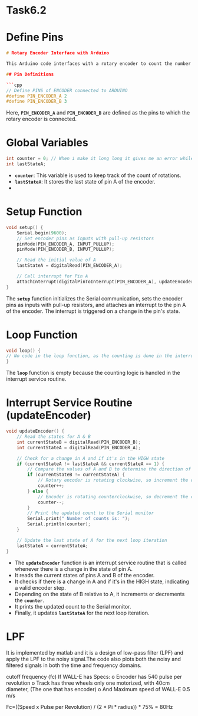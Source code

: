 # Task6.2

# Define Pins

```cpp
# Rotary Encoder Interface with Arduino

This Arduino code interfaces with a rotary encoder to count the number of rotations.

## Pin Definitions

```cpp
// Define PINS of ENCODER connected to ARDUINO
#define PIN_ENCODER_A 2
#define PIN_ENCODER_B 3
```

Here, **`PIN_ENCODER_A`** and **`PIN_ENCODER_B`** are defined as the pins to which the rotary encoder is connected.

# Global Variables

```cpp
int counter = 0; // When i make it long long it gives me an error while simulating
int lastStateA;
```

- **`counter`**: This variable is used to keep track of the count of rotations.
- **`lastStateA`**: It stores the last state of pin A of the encoder.
- 

# ****Setup Function****

```cpp
void setup() {
    Serial.begin(9600);  
    // Set encoder pins as inputs with pull-up resistors
    pinMode(PIN_ENCODER_A, INPUT_PULLUP);
    pinMode(PIN_ENCODER_B, INPUT_PULLUP);

    // Read the initial value of A
    lastStateA = digitalRead(PIN_ENCODER_A);

    // Call interrupt for Pin A
    attachInterrupt(digitalPinToInterrupt(PIN_ENCODER_A), updateEncoder, CHANGE);
}
```

The **`setup`** function initializes the Serial communication, sets the encoder pins as inputs with pull-up resistors, and attaches an interrupt to the pin A of the encoder. The interrupt is triggered on a change in the pin's state.

# Loop Function

```cpp
void loop() {
// No code in the loop function, as the counting is done in the interrupt service routine (ISR).
}
```

The **`loop`** function is empty because the counting logic is handled in the interrupt service routine.

# ****Interrupt Service Routine (updateEncoder)****

```cpp
void updateEncoder() {
    // Read the states for A & B
    int currentStateB = digitalRead(PIN_ENCODER_B);
    int currentStateA = digitalRead(PIN_ENCODER_A);

    // Check for a change in A and if it's in the HIGH state
    if (currentStateA != lastStateA && currentStateA == 1) {
        // Compare the values of A and B to determine the direction of rotation
        if (currentStateB != currentStateA) {
            // Rotary encoder is rotating clockwise, so increment the counter
            counter++;
        } else {
            // Encoder is rotating counterclockwise, so decrement the counter
            counter--;
        }
        // Print the updated count to the Serial monitor
        Serial.print(" Number of counts is: ");
        Serial.println(counter);
    }

    // Update the last state of A for the next loop iteration
    lastStateA = currentStateA;
}
```

- The **`updateEncoder`** function is an interrupt service routine that is called whenever there is a change in the state of pin A.
- It reads the current states of pins A and B of the encoder.
- It checks if there is a change in A and if it's in the HIGH state, indicating a valid encoder step.
- Depending on the state of B relative to A, it increments or decrements the **`counter`**.
- It prints the updated count to the Serial monitor.
- Finally, it updates **`lastStateA`** for the next loop iteration.

# LPF

It is implemented by matlab and it is a design of low-pass filter (LPF) and apply the LPF to the noisy signal.The code also plots both the noisy and filtered signals in both the time and frequency domains.

cutoff frequency (fc) If WALL-E has Specs:
o Encoder has 540 pulse per revolution
o Track has three wheels only one motorized, with 40cm diameter,
(The one that has encoder)
o And Maximum speed of WALL-E 0.5 m/s

Fc=((Speed x Pulse per Revolution) / (2 * Pi * radius)) * 75% = 80Hz
